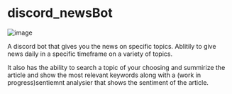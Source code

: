 # discord_newsBot

![image](https://github.com/BlexxeCode/discord_newsBot/assets/102894148/a0410c17-b34f-4656-a20b-d879e6c6a8c9)


A discord bot that gives you the news on specific topics. Ablitily to give news daily in a specific timeframe on a variety of topics. 

It also has the ability to search a topic of your choosing and summirize the article and show the most relevant keywords along with a (work in progress)sentiemnt analysier that shows the sentiment of the article. 
